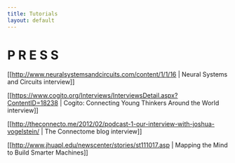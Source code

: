 ```yaml
---
title: Tutorials
layout: default
---
```



# P R E S S

[[http://www.neuralsystemsandcircuits.com/content/1/1/16 | Neural Systems and Circuits interview]]

[[https://www.cogito.org/Interviews/InterviewsDetail.aspx?ContentID=18238 | Cogito: Connecting Young Thinkers Around the World interview]]

[[http://theconnecto.me/2012/02/podcast-1-our-interview-with-joshua-vogelstein/ | The Connectome blog interview​]]

[[http://www.jhuapl.edu/newscenter/stories/st111017.asp | Mapping the Mind to Build Smarter Machines]]
